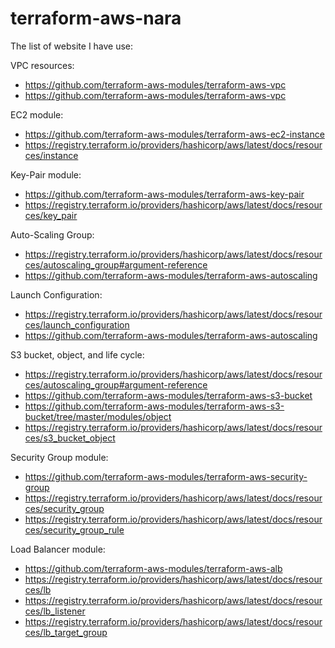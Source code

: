 # terraform-aws-nara
The list of website I have use:

VPC resources:
- https://github.com/terraform-aws-modules/terraform-aws-vpc
- https://github.com/terraform-aws-modules/terraform-aws-vpc

EC2 module:
- https://github.com/terraform-aws-modules/terraform-aws-ec2-instance
- https://registry.terraform.io/providers/hashicorp/aws/latest/docs/resources/instance

Key-Pair module:
- https://github.com/terraform-aws-modules/terraform-aws-key-pair
- https://registry.terraform.io/providers/hashicorp/aws/latest/docs/resources/key_pair

Auto-Scaling Group:
- https://registry.terraform.io/providers/hashicorp/aws/latest/docs/resources/autoscaling_group#argument-reference
- https://github.com/terraform-aws-modules/terraform-aws-autoscaling

Launch Configuration:
- https://registry.terraform.io/providers/hashicorp/aws/latest/docs/resources/launch_configuration
- https://github.com/terraform-aws-modules/terraform-aws-autoscaling

S3 bucket, object, and life cycle:
- https://registry.terraform.io/providers/hashicorp/aws/latest/docs/resources/autoscaling_group#argument-reference
- https://github.com/terraform-aws-modules/terraform-aws-s3-bucket
- https://github.com/terraform-aws-modules/terraform-aws-s3-bucket/tree/master/modules/object
- https://registry.terraform.io/providers/hashicorp/aws/latest/docs/resources/s3_bucket_object

Security Group module:
- https://github.com/terraform-aws-modules/terraform-aws-security-group
- https://registry.terraform.io/providers/hashicorp/aws/latest/docs/resources/security_group
- https://registry.terraform.io/providers/hashicorp/aws/latest/docs/resources/security_group_rule

Load Balancer module:
- https://github.com/terraform-aws-modules/terraform-aws-alb
- https://registry.terraform.io/providers/hashicorp/aws/latest/docs/resources/lb
- https://registry.terraform.io/providers/hashicorp/aws/latest/docs/resources/lb_listener
- https://registry.terraform.io/providers/hashicorp/aws/latest/docs/resources/lb_target_group

